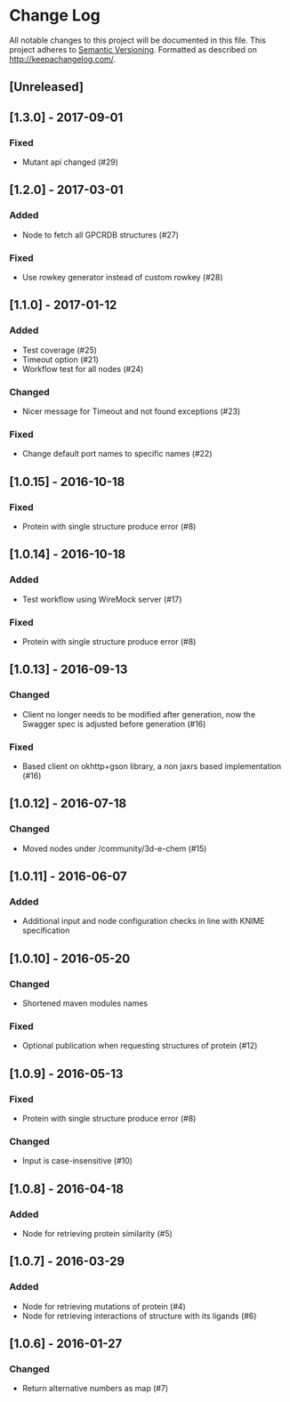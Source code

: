 # Change Log
All notable changes to this project will be documented in this file.
This project adheres to [Semantic Versioning](http://semver.org/).
Formatted as described on http://keepachangelog.com/.

## [Unreleased]

## [1.3.0] - 2017-09-01

### Fixed

- Mutant api changed (#29)

## [1.2.0] - 2017-03-01

### Added

- Node to fetch all GPCRDB structures (#27)

### Fixed

- Use rowkey generator instead of custom rowkey (#28)

## [1.1.0] - 2017-01-12

### Added

- Test coverage (#25)
- Timeout option (#21)
- Workflow test for all nodes (#24)

### Changed

- Nicer message for Timeout and not found exceptions (#23)

### Fixed

- Change default port names to specific names (#22)

## [1.0.15] - 2016-10-18

### Fixed

- Protein with single structure produce error (#8)

## [1.0.14] - 2016-10-18

### Added

- Test workflow using WireMock server (#17)

### Fixed

- Protein with single structure produce error (#8)

## [1.0.13] - 2016-09-13

### Changed

- Client no longer needs to be modified after generation, now the Swagger spec is adjusted before generation (#16)

### Fixed

- Based client on okhttp+gson library, a non jaxrs based implementation (#16)

## [1.0.12] - 2016-07-18

### Changed

- Moved nodes under /community/3d-e-chem (#15)

## [1.0.11] - 2016-06-07

### Added

- Additional input and node configuration checks in line with KNIME specification

## [1.0.10] - 2016-05-20

### Changed

- Shortened maven modules names

### Fixed

- Optional publication when requesting structures of protein (#12)

## [1.0.9] - 2016-05-13

### Fixed

- Protein with single structure produce error (#8)

### Changed

- Input is case-insensitive (#10)

## [1.0.8] - 2016-04-18

### Added

- Node for retrieving protein similarity (#5)

## [1.0.7] - 2016-03-29

### Added

- Node for retrieving mutations of protein (#4)
- Node for retrieving interactions of structure with its ligands (#6)

## [1.0.6] - 2016-01-27

### Changed

- Return alternative numbers as map (#7)
